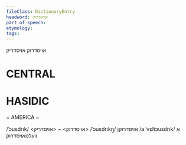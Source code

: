 ```yaml
---
fileClass: DictionaryEntry
headword: אויסדרוק
part_of_speech: 
etymology: 
tags: 
---
```

אויסדרוק
אויסדריק

CENTRAL
========

HASIDIC
=======
= AMERICA = 

/ˈɔusdrɩk/ <אויסדרוק> ~ <אויסדריק>
/ˈɔusdrɩkŋ̩/ אויסדרוקן
/a ˈvɛltɔusdrɩk/ אַ וועלטאויסדרוק